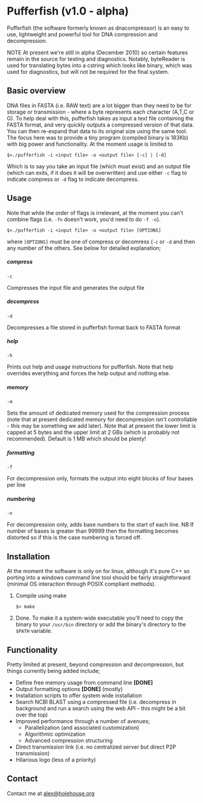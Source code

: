 # Pufferfish (v1.0 - alpha)

Pufferfish (the software formerly known as dnacompressor) is an easy to use, lightweight and powerful tool for DNA compression and decompression.

NOTE
At present we're still in alpha (December 2010) so certain features remain in the source for testing and diagnostics. Notably, byteReader is used for translating bytes into a cstring which looks like binary, which was used for diagnostics, but will not be required for the final system.


## Basic overview

DNA files in FASTA (i.e. RAW text) are a lot bigger than they need to be for storage or transmission - where a byte represents each character (A,T,C or G). To help deal with this, pufferfish takes as input a text file containing the FASTA format, and very quickly outputs a compressed version of that data.
You can then re-expand that data to its original size using the same tool. The focus here was to provide a tiny program (compiled binary is 183Kb) with big power and functionality.
At the moment usage is limited to

    $>./pufferfish -i <input file> -o <output file> [-c] | [-d]
    
Which is to say you take an input file (which must exist) and an output file (which can exits, if it does it will be overwritten) and use either `-c` flag to indicate compress or `-d` flag to indicate decompress.

## Usage

Note that while the order of flags is irrelevant, at the moment you can't combine flags (i.e. `-fn` doesn't work, you'd need to do `-f -n`).

    $>./pufferfish -i <input file> -o <output file> [OPTIONS]
    
where `[OPTIONS]` must be one of compress or decomress (`-c` or `-d` and then any number of the others. See below for detailed explanation;

##### compress
    -c
Compresses the input file and generates the output file

##### decompress
    -d
Decompresses a file stored in pufferfish format back to FASTA format

##### help
    -h 
Prints out help and usage instructions for pufferfish. Note that help overrides everything and forces the help output and nothing else.

##### memory
    -m
Sets the amount of dedicated memory used for the compression process (note that at present dedicated memory for decompression isn't controllable - this may be something we add later).
Note that at present the lower limit is capped at 5 bytes and the upper limit at 2 GBs (which is probably not recommended). Default is 1 MB which should be plenty!

##### formatting
    -f
For decompression only, formats the output into eight blocks of four bases per line

##### numbering
    -n
For decompression only, adds base numbers to the start of each line. NB If number of bases is greater than 99999 then the formatting becomes distorted so if this is the case numbering is forced off.



## Installation
At the moment the software is only on for linux, although it's pure C++ so porting into a windows command line tool should be fairly straightforward (minimal OS interaction through POSIX compliant methods).

1. Compile using make



     `$> make`
    
2. Done. To make it a system-wide executable you'll need to copy the binary to your `/usr/bin` directory or add the binary's directory to the `$PATH` variable. 

## Functionality
Pretty limited at present, beyond compression and decompression, but things currently being added include;

* Define free memory usage from command line **[DONE]**
* Output formatting options **[DONE]** (mostly)
* Installation scripts to offer system wide installation
* Search NCBI BLAST using a compressed file (i.e. decompress in background and run a search using the web API - this might be a bit over the top)
* Improved performance through a number of avenues;
    * Parallelization (and associated customization)
    * Algorithmic optimization
    * Advanced compression structuring
* Direct transmission link (i.e. no centralized server but direct P2P transmission)
* Hilarious logo (less of a priority)

## Contact
Contact me at alex@holehouse.org
